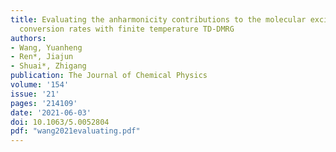 ```yaml
---
title: Evaluating the anharmonicity contributions to the molecular excited state internal
  conversion rates with finite temperature TD-DMRG
authors:
- Wang, Yuanheng
- Ren*, Jiajun
- Shuai*, Zhigang
publication: The Journal of Chemical Physics
volume: '154'
issue: '21'
pages: '214109'
date: '2021-06-03'
doi: 10.1063/5.0052804
pdf: "wang2021evaluating.pdf"
---
```

